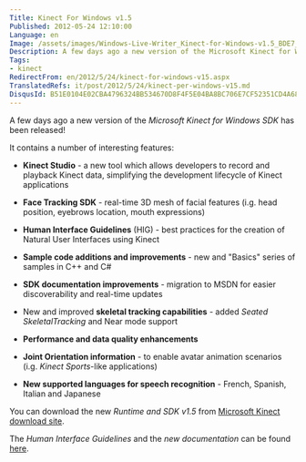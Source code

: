 ```yaml
---
Title: Kinect For Windows v1.5
Published: 2012-05-24 12:10:00
Language: en
Image: /assets/images/Windows-Live-Writer_Kinect-for-Windows-v1.5_BDE7_kinect1_5_3.png
Description: A few days ago a new version of the Microsoft Kinect for Windows SDK has been released! It contains a number of interesting features Kinect Studio - a new tool which allows developers to record and playback Kinect data, simplifying the development lifecycle of Kinect applications Face Tracking SDK - real-time 3D mesh of facial features (i.g. head position, eyebrows location, mouth expressions)
Tags:
- kinect
RedirectFrom: en/2012/5/24/kinect-for-windows-v15.aspx
TranslatedRefs: it/post/2012/5/24/kinect-per-windows-v15.md
DisqusId: B51E0104E02CBA4796324BB534670D8F4F5E04BA8BC706E7CF52351CD4A68862
---
```

A few days ago a new version of the *Microsoft Kinect for Windows SDK* has been released!

It contains a number of interesting features:

* **Kinect Studio** - a new tool which allows developers to record and playback Kinect data, simplifying the development lifecycle of Kinect applications

* **Face Tracking SDK** - real-time 3D mesh of facial features (i.g. head position, eyebrows location, mouth expressions)

* **Human Interface Guidelines** (HIG) - best practices for the creation of Natural User Interfaces using Kinect

* **Sample code additions and improvements** - new and "Basics" series of samples in C++ and C#

* **SDK documentation improvements** - migration to MSDN for easier discoverability and real-time updates

* New and improved **skeletal tracking capabilities** - added *Seated SkeletalTracking* and Near mode support

* **Performance and data quality enhancements**

* **Joint Orientation information** - to enable avatar animation scenarios (i.g. *Kinect Sports*-like applications)

* **New supported languages for speech recognition** - French, Spanish, Italian and Japanese

You can download the new *Runtime and SDK v1.5* from <a href="http://www.microsoft.com/en-us/kinectforwindows/develop/developer-downloads.aspx" target="_blank">Microsoft Kinect download site</a>.

The *Human Interface Guidelines* and the *new documentation* can be found <a href="http://www.microsoft.com/en-us/kinectforwindows/develop/learn.aspx" target="_blank">here</a>.